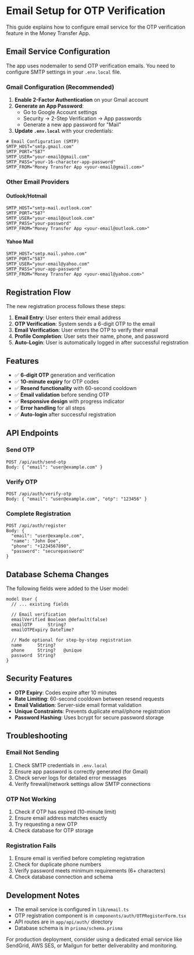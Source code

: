 # Email Setup for OTP Verification

This guide explains how to configure email service for the OTP verification feature in the Money Transfer App.

## Email Service Configuration

The app uses nodemailer to send OTP verification emails. You need to configure SMTP settings in your `.env.local` file.

### Gmail Configuration (Recommended)

1. **Enable 2-Factor Authentication** on your Gmail account
2. **Generate an App Password**:
   - Go to Google Account settings
   - Security → 2-Step Verification → App passwords
   - Generate a new app password for "Mail"
3. **Update `.env.local`** with your credentials:

```env
# Email Configuration (SMTP)
SMTP_HOST="smtp.gmail.com"
SMTP_PORT="587"
SMTP_USER="your-email@gmail.com"
SMTP_PASS="your-16-character-app-password"
SMTP_FROM="Money Transfer App <your-email@gmail.com>"
```

### Other Email Providers

#### Outlook/Hotmail
```env
SMTP_HOST="smtp-mail.outlook.com"
SMTP_PORT="587"
SMTP_USER="your-email@outlook.com"
SMTP_PASS="your-password"
SMTP_FROM="Money Transfer App <your-email@outlook.com>"
```

#### Yahoo Mail
```env
SMTP_HOST="smtp.mail.yahoo.com"
SMTP_PORT="587"
SMTP_USER="your-email@yahoo.com"
SMTP_PASS="your-app-password"
SMTP_FROM="Money Transfer App <your-email@yahoo.com>"
```

## Registration Flow

The new registration process follows these steps:

1. **Email Entry**: User enters their email address
2. **OTP Verification**: System sends a 6-digit OTP to the email
3. **Email Verification**: User enters the OTP to verify their email
4. **Profile Completion**: User sets their name, phone, and password
5. **Auto-Login**: User is automatically logged in after successful registration

## Features

- ✅ **6-digit OTP** generation and verification
- ✅ **10-minute expiry** for OTP codes
- ✅ **Resend functionality** with 60-second cooldown
- ✅ **Email validation** before sending OTP
- ✅ **Responsive design** with progress indicator
- ✅ **Error handling** for all steps
- ✅ **Auto-login** after successful registration

## API Endpoints

### Send OTP
```
POST /api/auth/send-otp
Body: { "email": "user@example.com" }
```

### Verify OTP
```
POST /api/auth/verify-otp
Body: { "email": "user@example.com", "otp": "123456" }
```

### Complete Registration
```
POST /api/auth/register
Body: {
  "email": "user@example.com",
  "name": "John Doe",
  "phone": "+1234567890",
  "password": "securepassword"
}
```

## Database Schema Changes

The following fields were added to the User model:

```prisma
model User {
  // ... existing fields
  
  // Email verification
  emailVerified Boolean @default(false)
  emailOTP      String?
  emailOTPExpiry DateTime?
  
  // Made optional for step-by-step registration
  name      String?
  phone     String?   @unique
  password  String?
}
```

## Security Features

- **OTP Expiry**: Codes expire after 10 minutes
- **Rate Limiting**: 60-second cooldown between resend requests
- **Email Validation**: Server-side email format validation
- **Unique Constraints**: Prevents duplicate email/phone registration
- **Password Hashing**: Uses bcrypt for secure password storage

## Troubleshooting

### Email Not Sending
1. Check SMTP credentials in `.env.local`
2. Ensure app password is correctly generated (for Gmail)
3. Check server logs for detailed error messages
4. Verify firewall/network settings allow SMTP connections

### OTP Not Working
1. Check if OTP has expired (10-minute limit)
2. Ensure email address matches exactly
3. Try requesting a new OTP
4. Check database for OTP storage

### Registration Fails
1. Ensure email is verified before completing registration
2. Check for duplicate phone numbers
3. Verify password meets minimum requirements (6+ characters)
4. Check database connection and schema

## Development Notes

- The email service is configured in `lib/email.ts`
- OTP registration component is in `components/auth/OTPRegisterForm.tsx`
- API routes are in `app/api/auth/` directory
- Database schema is in `prisma/schema.prisma`

For production deployment, consider using a dedicated email service like SendGrid, AWS SES, or Mailgun for better deliverability and monitoring.